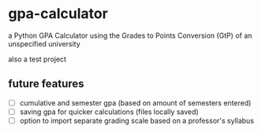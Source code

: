# gpa-calculator

a Python GPA Calculator using the Grades to Points Conversion (GtP) of an unspecified university

also a test project

## future features
- [ ] cumulative and semester gpa (based on amount of semesters entered)
- [ ] saving gpa for quicker calculations (files locally saved)
- [ ] option to import separate grading scale based on a professor's syllabus
